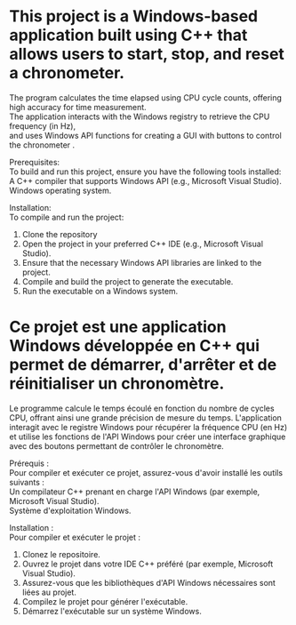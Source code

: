# This project is a Windows-based application built using C++ that allows users to start, stop, and reset a chronometer. 
The program calculates the time elapsed using CPU cycle counts, offering high accuracy for time measurement.  
The application interacts with the Windows registry to retrieve the CPU frequency (in Hz),  
and uses Windows API functions for creating a GUI with buttons to control the chronometer
.  

Prerequisites:  
To build and run this project, ensure you have the following tools installed:  
A C++ compiler that supports Windows API (e.g., Microsoft Visual Studio).  
Windows operating system.  
  
Installation:  
To compile and run the project:
  
1.   Clone the repository  
2.   Open the project in your preferred C++ IDE (e.g., Microsoft Visual Studio).  
3.   Ensure that the necessary Windows API libraries are linked to the project.  
4.   Compile and build the project to generate the executable.  
5.   Run the executable on a Windows system.


# Ce projet est une application Windows développée en C++ qui permet de démarrer, d'arrêter et de réinitialiser un chronomètre.
Le programme calcule le temps écoulé en fonction du nombre de cycles CPU, offrant ainsi une grande précision de mesure du temps.
L'application interagit avec le registre Windows pour récupérer la fréquence CPU (en Hz) et utilise les fonctions de l'API Windows pour créer une interface graphique avec des boutons permettant de contrôler le chronomètre.

Prérequis :  
Pour compiler et exécuter ce projet, assurez-vous d'avoir installé les outils suivants :  
Un compilateur C++ prenant en charge l'API Windows (par exemple, Microsoft Visual Studio).  
Système d'exploitation Windows.  
  
Installation :  
Pour compiler et exécuter le projet :  
  
1. Clonez le repositoire.  
2. Ouvrez le projet dans votre IDE C++ préféré (par exemple, Microsoft Visual Studio).  
3. Assurez-vous que les bibliothèques d'API Windows nécessaires sont liées au projet.  
4. Compilez le projet pour générer l'exécutable.  
5. Démarrez l'exécutable sur un système Windows.
